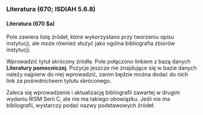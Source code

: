 ### Literatura (670; ISDIAH 5.6.8)

#### Literatura (670 $a)
Pole zawiera listę źródeł, które wykorzystano przy tworzeniu opisu instytucji, ale może również służyć jako ogólna bibliografia zbiorów instytucji.  

Wprowadzić tytuł skrócony źródła. Pole połączono linkiem z bazą danych **Literatury pomocniczej**. Pozycje jeszcze nie znajdujące się w bazie danych należy najpierw do niej wprowadzić, zanim będzie można dodać do nich link za pośrednictwem tytułu skróconego.

Zaleca się wprowadzenie i aktualizację bibliografii zawartej w drugim wydaniu RISM Serii C, ale nie ma takiego obowiązku. Jeśli nie ma bibliografii, wystarczy podać nazwy podstawowych źródeł.
